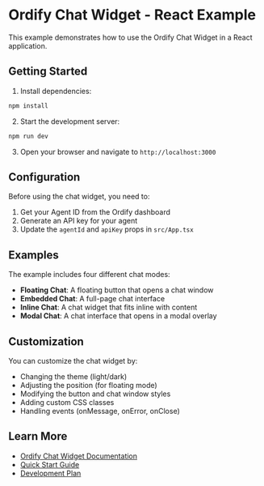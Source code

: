 # Ordify Chat Widget - React Example

This example demonstrates how to use the Ordify Chat Widget in a React application.

## Getting Started

1. Install dependencies:
```bash
npm install
```

2. Start the development server:
```bash
npm run dev
```

3. Open your browser and navigate to `http://localhost:3000`

## Configuration

Before using the chat widget, you need to:

1. Get your Agent ID from the Ordify dashboard
2. Generate an API key for your agent
3. Update the `agentId` and `apiKey` props in `src/App.tsx`

## Examples

The example includes four different chat modes:

- **Floating Chat**: A floating button that opens a chat window
- **Embedded Chat**: A full-page chat interface
- **Inline Chat**: A chat widget that fits inline with content
- **Modal Chat**: A chat interface that opens in a modal overlay

## Customization

You can customize the chat widget by:

- Changing the theme (light/dark)
- Adjusting the position (for floating mode)
- Modifying the button and chat window styles
- Adding custom CSS classes
- Handling events (onMessage, onError, onClose)

## Learn More

- [Ordify Chat Widget Documentation](../../README.md)
- [Quick Start Guide](../../docs/QUICK_START.md)
- [Development Plan](../../docs/DEVELOPMENT_PLAN.md)
